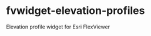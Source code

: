 fvwidget-elevation-profiles
===========================

Elevation profile widget for Esri FlexViewer
